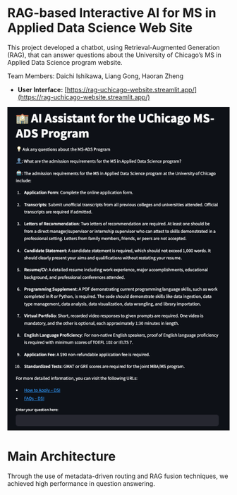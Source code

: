 # RAG-based Interactive AI for MS in Applied Data Science Web Site

This project developed a chatbot, using Retrieval-Augmented Generation (RAG), that can answer questions about the University of Chicago’s MS in Applied Data Science program website.

Team Members: Daichi Ishikawa, Liang Gong, Haoran Zheng

- **User Interface:** [https://rag-uchicago-website.streamlit.app/](https://rag-uchicago-website.streamlit.app/)

![UI](images/ui_sample.png)

# Main Architecture

Through the use of metadata-driven routing and RAG fusion techniques, we achieved high performance in question answering.


